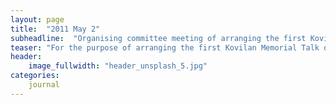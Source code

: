 ```yaml
---
layout: page
title:  "2011 May 2"
subheadline:  "Organising committee meeting of arranging the first Kovilan Memorial Talk"
teaser: "For the purpose of arranging the first Kovilan Memorial Talk on June 1, 2011, an organising committee meeting was convened at 4 pm at the Kerala Sangeetha Nataka Academy, Thrissur, Kerala, India with Dr. N.R. Gramaprakash in the chair. The meeting resolved that K. P. Sankaran will be the Chairman of the Committee and C. Ravunny the Convenor."
header:
    image_fullwidth: "header_unsplash_5.jpg"
categories:
    journal
---
```

